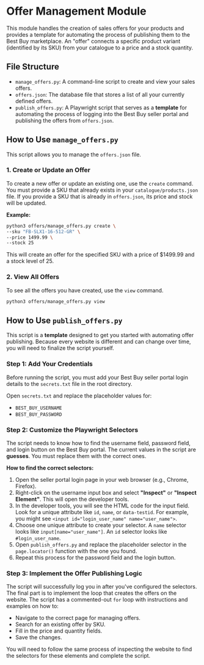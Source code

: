 # Offer Management Module

This module handles the creation of sales offers for your products and provides a template for automating the process of publishing them to the Best Buy marketplace. An "offer" connects a specific product variant (identified by its SKU) from your catalogue to a price and a stock quantity.

## File Structure

*   `manage_offers.py`: A command-line script to create and view your sales offers.
*   `offers.json`: The database file that stores a list of all your currently defined offers.
*   `publish_offers.py`: A Playwright script that serves as a **template** for automating the process of logging into the Best Buy seller portal and publishing the offers from `offers.json`.

## How to Use `manage_offers.py`

This script allows you to manage the `offers.json` file.

### 1. Create or Update an Offer

To create a new offer or update an existing one, use the `create` command. You must provide a SKU that already exists in your `catalogue/products.json` file. If you provide a SKU that is already in `offers.json`, its price and stock will be updated.

**Example:**
```bash
python3 offers/manage_offers.py create \
--sku "FB-SLX1-16-512-GR" \
--price 1499.99 \
--stock 25
```
This will create an offer for the specified SKU with a price of $1499.99 and a stock level of 25.

### 2. View All Offers

To see all the offers you have created, use the `view` command.

```bash
python3 offers/manage_offers.py view
```

## How to Use `publish_offers.py`

This script is a **template** designed to get you started with automating offer publishing. Because every website is different and can change over time, you will need to finalize the script yourself.

### Step 1: Add Your Credentials

Before running the script, you must add your Best Buy seller portal login details to the `secrets.txt` file in the root directory.

Open `secrets.txt` and replace the placeholder values for:
*   `BEST_BUY_USERNAME`
*   `BEST_BUY_PASSWORD`

### Step 2: Customize the Playwright Selectors

The script needs to know how to find the username field, password field, and login button on the Best Buy portal. The current values in the script are **guesses**. You must replace them with the correct ones.

**How to find the correct selectors:**
1.  Open the seller portal login page in your web browser (e.g., Chrome, Firefox).
2.  Right-click on the username input box and select **"Inspect"** or **"Inspect Element"**. This will open the developer tools.
3.  In the developer tools, you will see the HTML code for the input field. Look for a unique attribute like `id`, `name`, or `data-testid`. For example, you might see `<input id="login_user_name" name="user_name">`.
4.  Choose one unique attribute to create your selector. A `name` selector looks like `input[name="user_name"]`. An `id` selector looks like `#login_user_name`.
5.  Open `publish_offers.py` and replace the placeholder selector in the `page.locator()` function with the one you found.
6.  Repeat this process for the password field and the login button.

### Step 3: Implement the Offer Publishing Logic

The script will successfully log you in after you've configured the selectors. The final part is to implement the loop that creates the offers on the website. The script has a commented-out `for` loop with instructions and examples on how to:
*   Navigate to the correct page for managing offers.
*   Search for an existing offer by SKU.
*   Fill in the price and quantity fields.
*   Save the changes.

You will need to follow the same process of inspecting the website to find the selectors for these elements and complete the script.
